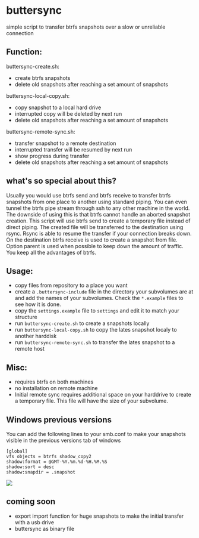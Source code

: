# buttersync
simple script to transfer btrfs snapshots over a slow or unreliable connection

## Function:

buttersync-create.sh:
- create btrfs snapshots
- delete old snapshots after reaching a set amount of snapshots

buttersync-local-copy.sh:
- copy snapshot to a local hard drive
- interrupted copy will be deleted by next run
- delete old snapshots after reaching a set amount of snapshots

buttersync-remote-sync.sh:
- transfer snapshot to a remote destination
- interrupted transfer will be resumed by next run
- show progress during transfer
- delete old snapshots after reaching a set amount of snapshots

## what's so special about this?
Usually you would use btrfs send and btrfs receive to transfer btrfs snapshots from one place to another using standard piping. You can even tunnel the btrfs pipe stream through ssh to any other machine in the world. The downside of using this is that btrfs cannot handle an aborted snapshot creation.
This script will use btrfs send to create a temporary file instead of direct piping. The created file will be transferred to the destination using rsync. Rsync is able to resume the transfer if your connection breaks down. On the destination btrfs receive is used to create a snapshot from file. Option parent is used when possible to keep down the amount of traffic. You keep all the advantages of btrfs. 

## Usage:
- copy files from repository to a place you want
- create a ```.buttersync-include``` file in the directory your subvolumes are at and add the names of your subvolumes. Check the ```*.example``` files to see how it is done.
- copy the ```settings.example``` file to ```settings``` and edit it to match your structure
- run ```buttersync-create.sh``` to create a snapshots locally
- run ```buttersync-local-copy.sh``` to copy the lates snapshot localy to another harddisk
- run ```buttersync-remote-sync.sh``` to transfer the lates snapshot to a remote host

## Misc:
- requires btrfs on both machines
- no installation on remote machine
- Initial remote sync requires additional space on your harddrive to create a temporary file. This file will have the size of your subvolume.

## Windows previous versions
You can add the following lines to your smb.conf to make your snapshots visible in the previous versions tab of windows
```
[global]
vfs objects = btrfs shadow_copy2
shadow:format = @GMT-%Y.%m.%d-%H.%M.%S
shadow:sort = desc
shadow:snapdir = .snapshot
```
<img src="http://www.techsupportalert.com/files/images/pc_freeware/techtips/previous-versions-1.png">

## coming soon
- export import function for huge snapshots to make the initial transfer with a usb drive
- buttersync as binary file
